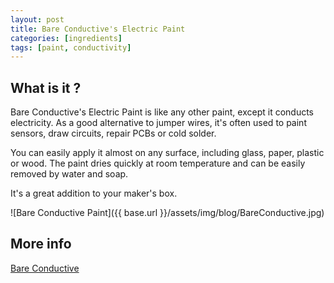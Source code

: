 ```yaml
---
layout: post
title: Bare Conductive's Electric Paint
categories: [ingredients]
tags: [paint, conductivity]
---
```


## What is it ?

Bare Conductive's Electric Paint is like any other paint, except it conducts electricity. As a good alternative to jumper wires, it's often used to paint sensors, draw circuits, repair PCBs or cold solder.
<!--more-->
You can easily apply it almost on any surface, including glass, paper, plastic or wood. The paint dries quickly at room temperature and can be easily removed by water and soap.

It's a great addition to your maker's box.

![Bare Conductive Paint]({{ base.url }}/assets/img/blog/BareConductive.jpg)


## More info

[Bare Conductive](http://www.bareconductive.com/make/)
